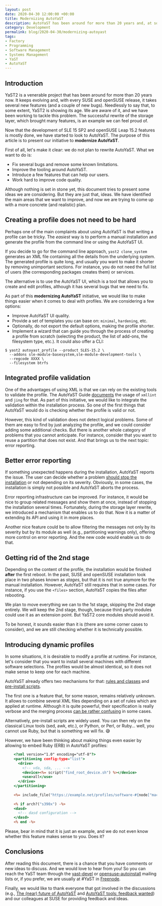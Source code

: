 ```yaml
---
layout: post
date: 2020-04-30 12:00:00 +00:00
title: Modernizing AutoYaST
description: AutoYaST has been around for more than 20 years and, at some extent, it is showing its age. But we have a plan!
category: Development
permalink: blog/2020-04-30/modernizing-autoyast
tags:
- Factory
- Programming
- Software Management
- Systems Management
- YaST
- AutoYaST
---
```


## Introduction

YaST2 is a venerable project that has been around for more than 20 years now. It keeps evolving and,
with every SUSE and openSUSE release, it takes several new features (and a couple of new bugs).
Needlessly to say that, to some extent, YaST2 is showing its age. We are aware of it, and we have
been working to tackle this problem. The successful rewrite of the storage layer, which brought many
features, is an example we can feel proud of.

Now that the development of SLE 15 SP2 and openSUSE Leap 15.2 features is mostly done, we have
started to look to AutoYaST. The purpose of this article is to present our initiative to **modernize
AutoYaST**.

First of all, let's make it clear: we do not plan to rewrite AutoYaST. What we want to do is:

- Fix several bugs and remove some known limitations.
- Improve the tooling around AutoYaST.
- Introduce a few features that can help our users.
- Work hard to improve code quality.

Although nothing is set in stone yet, this document tries to present some ideas we are considering.
But they are just that, ideas. We have identified the main areas that we want to improve, and now we
are trying to come up with a more concrete (and realistic) plan.

## Creating a profile does not need to be hard

Perhaps one of the main complaints about using AutoYaST is that writing a profile can be tricky. The
*easiest* way is to perform a manual installation and generate the profile from the command line or
using the AutoYaST UI.

If you decide to go for the command line approach, `yast2 clone_system` generates an XML file
containing all the details from the underlying system. The generated profile is quite long, and
usually you want to make it shorter by removing unimportant sections. For instance, you do not need
the full list of users (the corresponding packages creates them) or services.

The alternative is to use the AutoYaST UI, which is a tool that allows you to create and edit
profiles, although it has several bugs that we need to fix.

As part of this **modernizing AutoYaST** initiative, we would like to make things easier when it
comes to deal with profiles. We are considering a few options:

- Improve AutoYaST UI quality.
- Provide a set of templates you can base on: `minimal`, `hardening`, etc.
- Optionally, do not export the default options, making the profile shorter.
- Implement a wizard that can guide you through the process of creating a profile from scratch
  (selecting the product, the list of add-ons, the filesystem type, etc.). It could also offer a
  CLI:

```
$ yast2 autoyast_profile --product SLES-15.2 \
  --addons sle-module-basesystem,sle-module-development-tools \
  --regcode XXXX \
  --filesystem btrfs
```

## Integrated profile validation

One of the advantages of using XML is that we can rely on the existing tools to validate the
profile. The AutoYaST Guide
[documents](https://documentation.suse.com/sles/15-SP1/single-html/SLES-autoyast/#Profile-Format)
the usage of `xmllint` and `jing` for that. As part of this initiative, we would like to integrate
the validation within the installation process. So one of the first things that AutoYaST would do
is checking whether the profile is valid or not.

However, this kind of validation does not detect logical problems. Some of them are easy to find by
just analyzing the profile, and we could consider adding some additional checks. But there is
another whole category of problems that you cannot anticipate. For instance, consider that you want
to reuse a partition that does not exist. And that brings us to the next topic: error reporting.

## Better error reporting

If something unexpected happens during the installation, AutoYaST reports the issue. The user can
decide whether a problem [should stop the
installation](https://documentation.suse.com/sles/15-SP1/single-html/SLES-autoyast/#CreateProfile-Reporting)
or not depending on its severity. Obviously, in some cases, the installation is simply not possible
and AutoYaST aborts the process.

Error reporting infrastructure can be improved. For instance, it would be nice to group related
messages and show them at once, instead of stopping the installation several times. Fortunately,
during the storage layer rewrite, we introduced a mechanism that enables us to do that. Now it is a
matter of extending its API and using it in more places.

Another nice feature could be to allow filtering the messages not only by its severity but by its
module as well (e.g., partitioning warnings only), offering more control on error reporting. And the
new code would enable us to do that.

## Getting rid of the 2nd stage

Depending on the content of the profile, the installation would be finished **after** the first
reboot. In the past, SUSE and openSUSE installation took place in two phases known as *stages*,
but that it is not true anymore for the manual installation. However, AutoYaST still requires that
in some cases. For instance, if you use the `<files>` section, AutoYaST copies the files after
rebooting.

We plan to move everything we can to the 1st stage, skipping the 2nd stage entirely. We will keep
the 2nd stage, though, because third party modules could use it as an extension point. But YaST2
core modules should avoid it.

To be honest, it sounds easier than it is (there are some corner cases to consider), and we are
still checking whether it is technically possible.

## Introducing dynamic profiles

In some situations, it is desirable to modify a profile at runtime. For instance, let's consider
that you want to install several machines with different software selections. The profiles would be
almost identical, so it does not make sense to keep one for each machine.

AutoYaST already offers two mechanisms for that: [rules and
classes](https://documentation.suse.com/sles/15-SP1/single-html/SLES-autoyast/#rulesandclass) and
[pre-install
scripts](https://documentation.suse.com/sles/15-SP1/single-html/SLES-autoyast/#pre-install-scripts).

The first one is a feature that, for some reason, remains relatively unknown. It allows to combine
several XML files depending on a set of rules which are applied at runtime. Although it is quite
powerful, their specification is really verbose and the merging process [can be rather
confusing](https://documentation.suse.com/sles/15-SP1/single-html/SLES-autoyast/#merging) in some
cases.

Alternatively, pre-install scripts are widely used. You can then rely on the classical Linux tools
(sed, awk, etc.), or Python, or Perl, or Ruby... well, you cannot use Ruby, but that is something we
will fix. :sweat_smile:

However, we have been thinking about making things even easier by allowing to embed Ruby (ERB) in
AutoYaST profiles:

```rhtml
    <?xml version="1.0" encoding="utf-8"?>
    <partitioning config:type="list">
      <drive>
        <!-- vda, sda, ... -->
        <device><%= script("find_root_device.sh") %></device>
        <use>all</use>
      </drive>
    </partitioning>
    
    <%= include_file("https://example.net/profiles/software-#{node["mac"]}.xml") %>
    
    <% if arch?("s390x") -%>
    <dasd>
      <!-- dasd configuration -->
    </dasd>
    <% end -%>
```

Please, bear in mind that it is just an example, and we do not even know whether this feature makes
sense to you. Does it?

## Conclusions

After reading this document, there is a chance that you have comments or new ideas to discuss. And
we would love to hear from you! So you can reach the YaST team through the
[yast-devel](https://lists.opensuse.org/yast-devel/) or
[opensuse-autoinstall](https://lists.opensuse.org/opensuse-autoinstall/) mailing lists or, if you
prefer, we are usually at #YaST in [Freenode](https://freenode.net/).

Finally, we would like to thank everyone that got involved in the discussions (e.g., [The (near)
future of AutoYaST][1] and [AutoYaST tools: feedback wanted][2]) and our colleagues at SUSE for
providing feedback and ideas.

[1]: https://lists.opensuse.org/opensuse-factory/2020-04/msg00402.html
[2]: https://lists.opensuse.org/opensuse-factory/2020-04/msg00291.html
